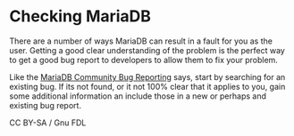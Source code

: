 # Checking MariaDB

There are a number of ways MariaDB can result in a fault for you as the user. Getting a good clear understanding of the problem is the perfect way to get a good bug report to developers to allow them to fix your problem.

Like the [MariaDB Community Bug Reporting](../../../../../company-and-community/bug-tracking/reporting-bugs.md) says, start by searching for an existing bug. If its not found, or it not 100% clear that it applies to you, gain some additional information an include those in a new or perhaps and existing bug report.

CC BY-SA / Gnu FDL
